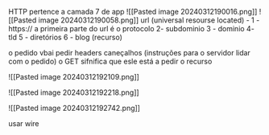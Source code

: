 HTTP pertence a camada 7 de app
![[Pasted image 20240312190016.png]]
![[Pasted image 20240312190058.png]]
url (universal resourse located) - 
1 - https:// a primeira parte do url é o protocolo
2- subdominio
3 - dominio
4- tld
5 - diretórios
6 - blog (recurso)

o pedido vbai pedir headers caneçalhos (instruções para o servidor lidar com o pedido)
o GET sifnifica que esle está a pedir o recurso

![[Pasted image 20240312192109.png]]

![[Pasted image 20240312192218.png]]

![[Pasted image 20240312192742.png]]


usar wire